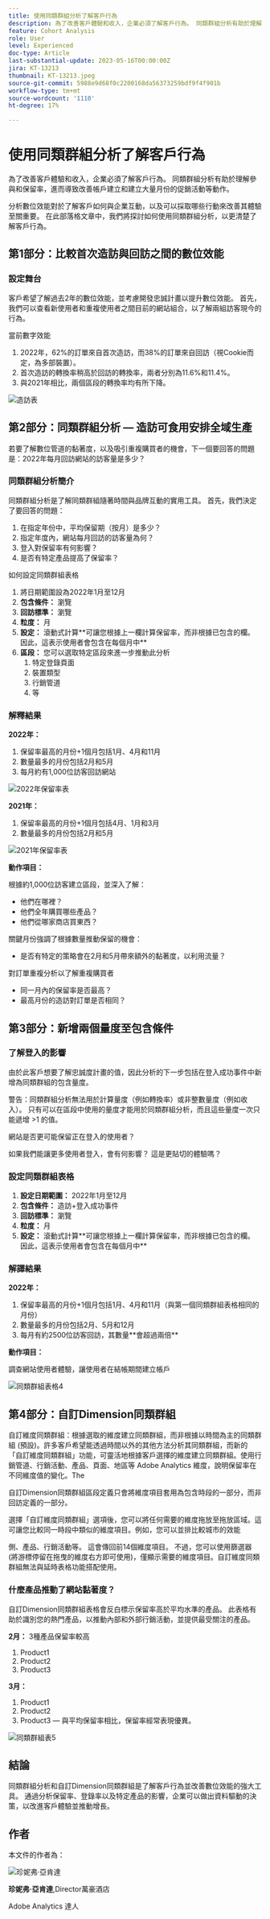 ```yaml
---
title: 使用同類群組分析了解客戶行為
description: 為了改善客戶體驗和收入，企業必須了解客戶行為。 同類群組分析有助於理解參與和保留率，進而導致改善帳戶建立和建立大量月份的促銷活動等動作。
feature: Cohort Analysis
role: User
level: Experienced
doc-type: Article
last-substantial-update: 2023-05-16T00:00:00Z
jira: KT-13213
thumbnail: KT-13213.jpeg
source-git-commit: 5988e9d68f0c2200168da56373259bdf9f4f901b
workflow-type: tm+mt
source-wordcount: '1110'
ht-degree: 17%

---
```



# 使用同類群組分析了解客戶行為

為了改善客戶體驗和收入，企業必須了解客戶行為。 同類群組分析有助於理解參與和保留率，進而導致改善帳戶建立和建立大量月份的促銷活動等動作。

分析數位效能對於了解客戶如何與企業互動，以及可以採取哪些行動來改善其體驗至關重要。 在此部落格文章中，我們將探討如何使用同類群組分析，以更清楚了解客戶行為。

## 第1部分：比較首次造訪與回訪之間的數位效能

### 設定舞台

客戶希望了解過去2年的數位效能，並考慮開發忠誠計畫以提升數位效能。 首先，我們可以查看新使用者和重複使用者之間目前的網站組合，以了解兩組訪客現今的行為。

當前數字效能

1. 2022年，62%的訂單來自首次造訪，而38%的訂單來自回訪（視Cookie而定，為多部裝置）。
1. 首次造訪的轉換率稍高於回訪的轉換率，兩者分別為11.6%和11.4%。
1. 與2021年相比，兩個區段的轉換率均有所下降。

![造訪表](assets/visits-table.png)

## 第2部分：同類群組分析 — 造訪可食用安排全域生產

若要了解數位管道的黏著度，以及吸引重複購買者的機會，下一個要回答的問題是：2022年每月回訪網站的訪客量是多少？

### 同類群組分析簡介

同類群組分析是了解同類群組隨著時間與品牌互動的實用工具。 首先，我們決定了要回答的問題：

1. 在指定年份中，平均保留期（按月）是多少？
1. 指定年度內，網站每月回訪的訪客量為何？
1. 登入對保留率有何影響？
1. 是否有特定產品提高了保留率？

如何設定同類群組表格

1. 將日期範圍設為2022年1月至12月
1. **包含條件：** 瀏覽
1. **回訪標準：** 瀏覽
1. **粒度：** 月
1. **設定：** 滾動式計算\*\*可讓您根據上一欄計算保留率，而非根據已包含的欄。 因此，這表示使用者會包含在每個月中\*\*
1. **區段：** 您可以選取特定區段來進一步推動此分析
   1. 特定登錄頁面
   1. 裝置類型
   1. 行銷管道
   1. 等

### 解釋結果

**2022年：**

1) 保留率最高的月份+1個月包括1月、4月和11月
1) 數量最多的月份包括2月和5月
1) 每月約有1,000位訪客回訪網站

![2022年保留率表](assets/2022-retention-table.png)

**2021年：**

1) 保留率最高的月份+1個月包括4月、1月和3月
1) 數量最多的月份包括2月和5月

![2021年保留率表](assets/2021-retention-table.png)

**動作項目：**

根據約1,000位訪客建立區段，並深入了解：

- 他們在哪裡？
- 他們全年購買哪些產品？
- 他們從哪家商店買東西？

關鍵月份強調了根據數量推動保留的機會：

- 是否有特定的策略會在2月和5月帶來額外的黏著度，以利用流量？

對訂單重複分析以了解重複購買者

- 同一月內的保留率是否最高？
- 最高月份的造訪對訂單是否相同？

## 第3部分：新增兩個量度至包含條件

### 了解登入的影響

由於此客戶想要了解忠誠度計畫的值，因此分析的下一步包括在登入成功事件中新增為同類群組的包含量度。

警告：同類群組分析無法用於計算量度（例如轉換率）或非整數量度（例如收入）。 只有可以在區段中使用的量度才能用於同類群組分析，而且這些量度一次只能遞增 >1 的值。

網站是否更可能保留正在登入的使用者？

如果我們能讓更多使用者登入，會有何影響？ 這是更貼切的體驗嗎？

### 設定同類群組表格

1. **設定日期範圍：** 2022年1月至12月
1. **包含條件：** 造訪+登入成功事件
1. **回訪標準：** 瀏覽
1. **粒度：** 月
1. **設定：** 滾動式計算\*\*可讓您根據上一欄計算保留率，而非根據已包含的欄。 因此，這表示使用者會包含在每個月中\*\*

### 解譯結果

**2022年：**

1) 保留率最高的月份+1個月包括1月、4月和11月（與第一個同類群組表格相同的月份）
1) 數量最多的月份包括2月、5月和12月
1) 每月有約2500位訪客回訪，其數量\*\*會超過兩倍\*\*

**動作項目：**

調查網站使用者體驗，讓使用者在結帳期間建立帳戶

![同類群組表格4](assets/cohort-table-4.png)

## 第4部分：自訂Dimension同類群組

自訂維度同類群組：根據選取的維度建立同類群組，而非根據以時間為主的同類群組 (預設)。許多客戶希望能透過時間以外的其他方法分析其同類群組，而新的「自訂維度同類群組」功能，可靈活地根據客戶選擇的維度建立同類群組。使用行銷管道、行銷活動、產品、頁面、地區等 Adobe Analytics 維度，說明保留率在不同維度值的變化。The

自訂Dimension同類群組區段定義只會將維度項目套用為包含時段的一部分，而非回訪定義的一部分。

選擇「自訂維度同類群組」選項後，您可以將任何需要的維度拖放至拖放區域。這可讓您比較同一時段中類似的維度項目。例如，您可以並排比較城市的效能

側、產品、行銷活動等。 這會傳回前14個維度項目。 不過，您可以使用篩選器 (將游標停留在拖曳的維度右方即可使用)，僅顯示需要的維度項目。自訂維度同類群組無法與延時表格功能搭配使用。

### 什麼產品推動了網站黏著度？

自訂Dimension同類群組表格會反白標示保留率高於平均水準的產品。  此表格有助於識別您的熱門產品，以推動內部和外部行銷活動，並提供最受關注的產品。

**2月：** 3種產品保留率較高

1) Product1
1) Product2
1) Product3

**3月：**

1) Product1
1) Product2
1) Product3  — 與平均保留率相比，保留率經常表現優異。

![同類群組表5](assets/cohort-table-5.png)

## 結論

同類群組分析和自訂Dimension同類群組是了解客戶行為並改善數位效能的強大工具。 通過分析保留率、登錄率以及特定產品的影響，企業可以做出資料驅動的決策，以改進客戶體驗並推動增長。

## 作者

本文件的作者為：

![珍妮弗·亞肯達](assets/jennifer-yacenda.png)

**珍妮弗·亞肯達**,Director萬豪酒店

Adobe Analytics 達人